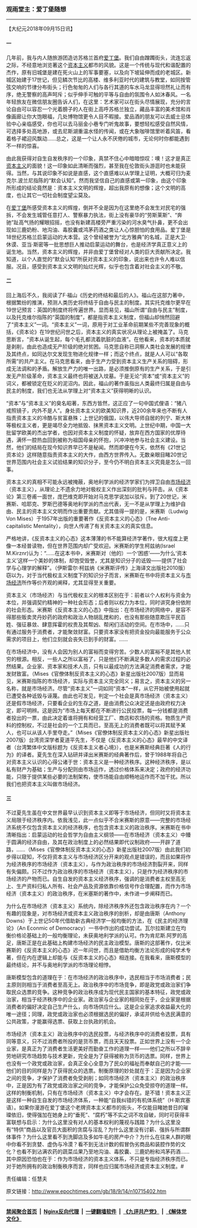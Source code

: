 ### 观雨堂主：爱丁堡随想
------------------------

<p>【大纪元2018年09月15日讯】</p>
<h4>一</h4>
<p>几年前，我与内人随旅游团造访苏格兰首府<a href="http://www.epochtimes.com/gb/tag/%E7%88%B1%E4%B8%81%E5%A0%A1.html">爱丁堡</a>。我们自由蹭躅街头，流连忘返之际，不经意地浏览著这个<a href="http://www.epochtimes.com/gb/tag/%E8%B5%84%E6%9C%AC%E4%B8%BB%E4%B9%89.html">资本主义</a>都市的风貌。这是一个传统与现代和谐配置的杰作，原有旧城堡是建在死火山上的军事要塞，以及向下坡延伸而成的老城区。新城区始建于17世记，但见鳞次节比的高楼、维多利亚时代的建筑与教堂，如同按管弦交响的节律分布街头；行色匆匆的人们与各行其道的车水马龙显得坦然礼让而有序，绝无警察的高声呵斥；似乎伸手可触的平等与自由的氛围令人如沐春风。一名年轻旅友在微信朋友圈告诉人们，在这里：艺术家可以在街头尽情展现，充分的言论自由可以容忍一个光着膀子的人在街上高呼苏格兰独立，藏品丰富的美术馆和肖像画廊让你大饱眼福，几处博物馆更令人目不暇接。爱品酒的朋友可以去威士忌体验中心亲临感受，你也可以去马丽金小巷专门听鬼故事，要想轻松感受自然风情，可选择多处高地游，或去尼斯湖重温水怪的传闻，或在大象咖啡馆里听着风笛，看着格子裙迎风飘动……总之，这是一个让人永不厌倦的城市，无论何时你都能遇到不一样的惊喜。</p>
<p>由此我获得对自生自发秩序的一个印象，真禁不住心中暗暗惊叹：噢！这才是真正<a href="http://www.epochtimes.com/gb/tag/%E8%B5%84%E6%9C%AC%E4%B8%BB%E4%B9%89.html">资本主义</a>的面貌！这一印象如此清晰而强烈，甚至我在伦敦街头游逛时也未能获得。当然，与其说印象不如说是直感，这个直感难以从学理上证明，大概可归为麦克尔.波兰尼指陈的“默会认知”。然而我坚信自己的直感或第一印象，由这个印象所形成的结论竟然是：资本主义文明的辉煌，超出我原有的想像；这个文明的高度，也让其它一切社会制度望尘莫及。</p>
<p>在<a href="http://www.epochtimes.com/gb/tag/%E7%88%B1%E4%B8%81%E5%A0%A1.html">爱丁堡</a>所感受资本主义的辉煌，倒并不全是因为在这里绝不会发生对民宅的强拆，不会发生城管任意打人、警察暴力执法，街上没有豪华的“劳斯莱斯”、“奔驰”趾高气扬的耀眼招摇，也没有新建高楼旁严重污染的河水臭气扑鼻，更不会出现如三鹿奶粉、地沟油、毒胶囊或鸿茅药酒之类让人心惊胆怕的食用品。爱丁堡是18世纪苏格兰启蒙运动的大本营。这个曾经被誉为“北方雅典”的名城，正是大卫‧休谟、亚当‧斯密等一批思想巨人推动启蒙运动的舞台，也是经济学真正意义上的诞生地。当然，资本主义的辉煌，并非由爱丁堡曾经对人类的巨大贡献所决定。我知道，以个人直觉的“默会认知”所获对资本主义的印象，说出来也许令人难以信服。况且，感受到资本主义文明的灿烂光辉，似乎也包含着对社会主义的不敬。</p>
<h4>二</h4>
<p>回上海后不久，我阅读了F‧福山《历史的终结和最后的人》。福山在这部力著中，根据繁纷的推演，预测人类历史将终结于自由与民主的制度。其实托克维尔更早在19世记预言：英国的制度终将传遍世界。显而易见，福山所谓“自由与民主”制度，以及托克维尔指陈的“英国的制度”，都是指资本主义制度，但福山却悄然回避了“资本主义”一词。“资本主义”一词，原用于对工业革命前期某些不完善现象的概括，《资本论》在19世纪问世之后，资本主义的真实状况从理论上被掩盖了。马克思断言，“资本从诞生起，每个毛孔都流着肮脏的血液”。在他看来，资本的本质就是剥削，由此也造成无产阶级的绝对贫困。马克思自称已洞察人类社会发展的规律及其终点，如同达尔文发现生物进化规律一样；而这个终点，就是人人可以“各取所需”的共产主义。在马克思看来，由于生产力受到资本主义生产关系的阻碍，形成无法调和的矛盾。解放生产力的唯一出路，是必须推倒原有的生产关系，于是引发无产阶级革命，资本主义最终也将被送入坟墓。于是无论“资本”或“资本主义”的词义，都被锁定在贬义的泥沼内。因此，福山的著作虽指出人类最终归属是自由与民主的制度，我们也无法从学理上对“资本主义”获得明晰的认识。</p>
<p>“资本”与“资本主义”的臭名昭著，东西方皆然，这正应了一句中国式俚语：“猪八戒照镜子，内外不是人”。身处资本主义的欧美知识界，近200余年来也不断有人指责资本主义的冷酷与贫富悬殊；上世记的俄国，以伟大导师自居的列宁、斯大林等极权主义者，更是竭尽全力地抵毁、抹黑资本主义文明。上世纪中期，中国一大批留学欧美的杰出学者，也因对资本主义制度的怀疑，放弃在西方国家的优厚待遇，满怀一腔热血回到被称为祖国母亲的怀抱，兴冲冲地参与社会主义建设。当然，他们的结局在现今知识界早已不是秘闻。然而即便在今天，依然有《21世记资本论》这样随意指责资本主义的大作，由西方世界传入。无数亲眼目睹20世记世界范围内社会主义试验结果的知识分子，至今仍不明白资本主义究竟是怎么一回事。</p>
<p>资本主义的真相不可能永远被掩蔽，奥地利学派的经济学家们为捍卫自由<a href="http://www.epochtimes.com/gb/tag/%E5%B8%82%E5%9C%BA%E7%BB%8F%E6%B5%8E.html">市场经济</a>（资本主义），从理论上不遗余力地对极权主义作出深刻的批判与抨击。从《资本论》第三卷甫一面世，庞巴维克即开始对马克思学说加以驳斥。到了20世记，米赛斯、哈耶克、罗斯巴德等奥地利学派的杰出代表，无一不是从学理上为维护自由、民主的资本主义文明而作出重要贡献。尤其值得一提的是，米赛斯（Ludwig Von Mises）于1957年出版的重要著作《反资本主义的心态》（Tne Anti-capitalistic Mentality），向世人传递了有关资本主义的真实信息。</p>
<p>严格地讲，《反资本主义的心态》这本薄薄的书不能算经济学著作，很大程度上更像一本经普读物，但在世界范围内却广受欢迎。米赛斯的学生柯兹纳(Israel M.Kirznr)认为：“……在这本书中，米赛斯对（他的）一个‘困惑’——为什么‘资本主义’这样一个美妙的体制，却饱受毁誉，尤其是知识分子的诋毁——提供了社会学与心理学的解释”。（伊斯雷尔‧柯兹纳《米赛斯评传》上海译文出版社2010版）窃以为，对于当代极权主义制度下的知识分子而言，米赛斯在书中将资本主义与<a href="http://www.epochtimes.com/gb/tag/%E5%B8%82%E5%9C%BA%E7%BB%8F%E6%B5%8E.html">市场经济</a>所作等价齐观的阐释，尤其显得至关重要。</p>
<p>资本主义（市场经济）与当代极权主义的根本区别在于：前者以个人权利与资金为本位，并强调契约精神的一种社会形态；后者则以权力为本位，同时讲究身份依附的社会形态。米赛斯《反资本主义的心态》中指出：在市场经济的网络中，是容不得那些贩卖灵丹妙药的政府和政治人物胡乱搅和的，也没有那些随意欺压平民百姓、强征暴敛、肆意挥霍的权贵及其帮凶、帮闲们活动的空间。在市场中，……只有通过服务于消费者，才能聚敛财富。只要资本家没有把资金投向最能服务于公众需求的项目上，他们立刻就会丧失已到手的财富。……</p>
<p>在市场经济中，没有人会因为别人的富裕而变得穷苦。少数人的富裕不是其他人贫穷的根源。相反，一些人之所以富裕了，只是他们不断满足多数人的需求过程的必然结果。企业家、资本家和技术人员，只有以最成功的方法满足消费者需求，才能发财致富。（Mises《官僚体制反资本主义的心态》新星出版社2007版）显而易见，米赛斯指陈的市场经济，实际与资本主义完全同义；易言之，资本主义的另一名称，就是市场经济。尽管“资本主义”一词如同“资本”一样，从它开始被使用起就已遭受各种诋毁与诬蔑。由此也可发见，判定一个社会是真市场经济（资本主义）还是假市场经济，只要看企业的生存之道，是由消费公众决定还是由政府权力决定，即可明辨。这是因为“市场上每天都在不断进行公民投票，每一分钱都是消费者投出的一票，由此决定着谁将拥有和经营工厂、商店和农场的资格。物质生产资料的控制权，不过是社会的一个工具而已，至高无上的消费者既可以将其赋予某人，也可以从该人手里夺走。”（Mises《官僚体制反资本主义的心态》新星出版社2007版）台湾资深学者夏道平先生，不仅是《反资本主义的心态》最早的中文译者（台湾繁体中文版标题为《反资本主义者心境》），也是米赛斯经典巨著《人的行为》的译者。夏先生在深入钻研并译出米赛斯的经典著作后，曾于1988年将自己对资本主义认识的心得公诸于世：资本主义是一种经济秩序。这种经济秩序，是以私有财产为基础；生产与分配则由市场运作，透过价格体系来决定；政府的经济功能，只限于提供某些必要的法制架构，使市场能自由顺畅地运作而不加干扰。所以我们也把资本主义叫做市场经济。</p>
<h4>三</h4>
<p>不过夏先生虽在中文世界最早认识到资本主义即等于市场经济，但同时又将资本主义局限于经济秩序内。依我浅见，此一点似乎不合米赛斯的原意——完整的市场经济系统不仅包含资本主义的经济秩序，也包含资本主义的政治秩序。米赛斯在书中清晰指出：启蒙运动的社会哲学为自由主义纲领——在市场经济（资本主义）中臻于圆满的经济自由，及其在政治制度上的必然结果即代议制政府——开辟了道路，……（Mises《官僚体制反资本主义的心态》新星出版社2007版）由此我们初步得以窥知，不仅将资本主义与市场经济区分开来的观点是错误的，而且如果将作为经济秩序的市场经济（资本主义），与作为政治秩序的市场经济割裂开来，同样有失偏颇。只不过作为政治秩序的市场经济（资本主义），只是作为经济秩序的市场经济的产物而已。自生自发的资本主义经济秩序，强调的是消费者主权至高无上、生产资料归私人所有、社会产品及资源依靠价格信号作合理配置，而作为市场经济（资本主义）的政治秩序，在米塞斯的著作中，未作进一步阐释而已。</p>
<p>为什么在市场经济（资本主义）系统内，除经济秩序外还包含政治秩序在内？一个有趣的现象是，对市场经济或资本主义政治秩序的剖析，却是由唐斯（Anthony Downs）于上世记50年代借助新古典经济学一般均衡的方法，在《民主的经济理论》（An Econmic of Democracy）一书中作出的成功尝试。瓦尔拉斯建立在均衡价格论基础上的一般均衡理论，未获奥地利学派的认可。作为肯尼斯.阿罗的高足，唐斯正是在此基础上构建市场经济的民主政治模型。唐斯的这部著作，仅比米赛斯的《反资本主义的心态》迟一年问世，而且是借助均衡方法论形成的纯学术专著，但在内在逻辑上却能与《反资本主义的心态》相连接。在我看来，唐斯模型的最终结论，并不与奥地利学派的市场理论相悖。</p>
<p>唐斯模型包含的道理在于：在市场经济的政治秩序中，选民相当于市场消费者；民主原则则相当于消费者至高无上。政治秩序中的市场竞争，即是政党或政治家们争取民众选票的竞争。这种竞争的政治秩序成为现代民主国家的基本特征，政党或政治家，相当于经济秩序中的企业家。政治家与企业家的相同处在于，企业家是根据消费者的偏好决定自己生产什么，向市场供应什么。这是企业家追求收益最大化的唯一途径；同理，政党或政治家也必须根据选民的偏好，承诺并供给令选民满意的公共政策，才能赢得选票、获取上台执政的机会。</p>
<p>市场经济（资本主义）政治秩序中的选民投票，与经济秩序中的消费者投票，具有同等意义，只不过消费者所投的是货币票，而且天天投票。正如世界上没有一个企业家，是真正为了消费者生活更美好而勤奋工作的道理一样——他们之所以不辞辛劳地研究市场趋势与技术更新，完全是为了获得被称为货币的选票。同样，世界上也没有一个政党或政治家，会真正全心全意为了民众的福祉而奉献自己的才能——他们的目的同样是为了获得民众的选票。制衡原理的妙处就在于：正是因为企业家之间的竞争，才保护了消费者免受剥削；如同市场经济（资本主义）的政治秩序中，正是因为有了政党或政治家之间的竞争，才能保护公众免受掠夺的道理一样。这样的制衡机制，只有在市场经济（资本主义）中才会存在。是不错！资本主义正是这样一种自生自发的市场经济体系，一种能“自我纠错的有机体系统”（H‧斯宾塞语）。如果你漫游在爱丁堡这个老牌资本主义都市的街头，不仅能目睹她昔日的璀璨依旧，使得强加在她身上的“垂死”、“腐朽”等不实之词不攻自破，同时可获得丰富联想与启示：为什么这里没有对人的基本权利的蔑视与践踏？为什么这里没有“特供”商品以及官员大面积的贪腐与淫乱？为什么这里没有讨薪、强拆与所谓群体事件？为什么这里看不到洗脚店及多如牛毛的房产中介？为什么在往来人群的眼中你看不到贪婪、虚伪与冷漠？看不到无法计数的假冒伪劣商品和装腔作势的文化？也看不到沾满农药的蔬菜瓜果乃至地沟油、毒胶囊、三鹿奶粉和鸿茅药酒……其中原因恐怕也在于：作为市场经济的资本主义体系，不只是专指经济秩序而已。对于她所拥有的政治制衡秩序而言，同样也应归属市场经济或资本主义制度。#</p>
<p>责任编辑：任慧夫</p>

原文链接：http://www.epochtimes.com/gb/18/9/14/n10715402.htm


------------------------
#### [禁闻聚合首页](https://github.com/gfw-breaker/banned-news/blob/master/README.md) &nbsp;|&nbsp; [Nginx反向代理](https://github.com/gfw-breaker/open-proxy/blob/master/README.md) &nbsp;|&nbsp; [一键翻墙软件](https://github.com/gfw-breaker/nogfw/blob/master/README.md) &nbsp;|&nbsp; [《九评共产党》](https://github.com/gfw-breaker/9ping.md/blob/master/README.md#九评之一评共产党是什么) &nbsp;|&nbsp; [《解体党文化》](https://github.com/gfw-breaker/jtdwh.md/blob/master/README.md#绪论)